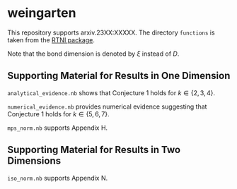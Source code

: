 # weingarten

This repository supports arxiv.23XX:XXXXX. The directory `functions` is taken from the [RTNI package](https://github.com/MotohisaFukuda/RTNI).

Note that the bond dimension is denoted by $\xi$ instead of $D$.

## Supporting Material for Results in One Dimension

`analytical_evidence.nb` shows that Conjecture 1 holds for  $k \in \lbrace 2, 3, 4 \rbrace$.

`numerical_evidence.nb` provides numerical evidence suggesting that Conjecture 1 holds for  $k \in \lbrace 5, 6, 7 \rbrace$.

`mps_norm.nb` supports Appendix H.

## Supporting Material for Results in Two Dimensions

`iso_norm.nb` supports Appendix N.
